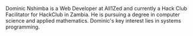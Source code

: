 Dominic Nshimba is a Web Developer at All1Zed and currently a Hack Club Facilitator for HackClub in Zambia. He is pursuing a degree in computer science and applied mathematics. Dominic's key interest lies in systems programming.

